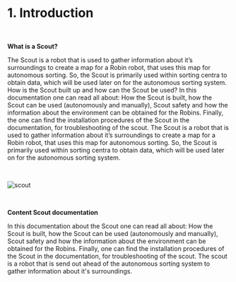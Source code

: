# 1. Introduction

<p>&nbsp;</p>

**What is a Scout?**

The Scout is a robot that is used to gather information about it’s surroundings to create a map for a Robin robot, that uses this map for autonomous sorting. So, the Scout is primarily used within sorting centra to obtain data, which will be used later on for the autonomous sorting system.
How is the Scout built up and how can the Scout be used?
In this documentation one can read all about: How the Scout is built, how the Scout can be used (autonomously and manually), Scout safety and how the information about the environment can be obtained for the Robins. Finally, the one can find the installation procedures of the Scout in the documentation, for troubleshooting of the scout.
The Scout is a robot that is used to gather information about it’s surroundings to create a map for a Robin robot, that uses this map for autonomous sorting. So, the Scout is primarily used within sorting centra to obtain data, which will be used later on for the autonomous sorting system.
<p>&nbsp;</p>

![scout](images/_B3A2759.jpg)
<p>&nbsp;</p>

**Content Scout documentation** 

In this documentation about the Scout one can read all about: How the Scout is built, how the Scout can be used (autonomously and manually), Scout safety and how the information about the environment can be obtained for the Robins. Finally, one can find the installation procedures of the Scout in the documentation, for troubleshooting of the scout.
The scout is a robot that is send out ahead of the autonomous sorting system to gather information about it's surroundings.

